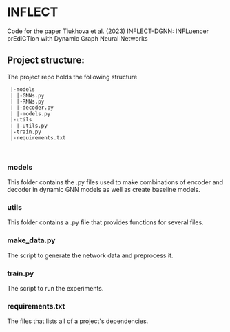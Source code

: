 # INFLECT
Code for the paper Tiukhova et al. (2023) INFLECT-DGNN: INFLuencer prEdiCTion with Dynamic Graph Neural Networks

## Project structure: 

The project repo holds the following structure
```
 |-models
 | |-GNNs.py
 | |-RNNs.py
 | |-decoder.py
 | |-models.py
 |-utils
 | |-utils.py
 |-train.py
 |-requirements.txt
  
 

```
### models

This folder contains the .py files used to make combinations of encoder and decoder in dynamic GNN models as well as create baseline models.

### utils

This folder contains a .py file that provides functions for several files.

### make_data.py

The script to generate the network data and preprocess it. 

### train.py

The script to run the experiments. 

### requirements.txt

The files that lists all of a project's dependencies.
